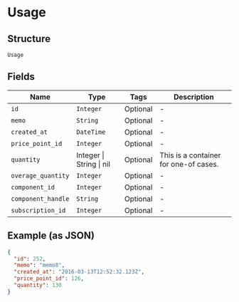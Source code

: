 
# Usage

## Structure

`Usage`

## Fields

| Name | Type | Tags | Description |
|  --- | --- | --- | --- |
| `id` | `Integer` | Optional | - |
| `memo` | `String` | Optional | - |
| `created_at` | `DateTime` | Optional | - |
| `price_point_id` | `Integer` | Optional | - |
| `quantity` | Integer \| String \| nil | Optional | This is a container for one-of cases. |
| `overage_quantity` | `Integer` | Optional | - |
| `component_id` | `Integer` | Optional | - |
| `component_handle` | `String` | Optional | - |
| `subscription_id` | `Integer` | Optional | - |

## Example (as JSON)

```json
{
  "id": 252,
  "memo": "memo8",
  "created_at": "2016-03-13T12:52:32.123Z",
  "price_point_id": 126,
  "quantity": 130
}
```


